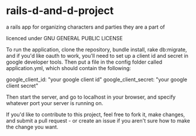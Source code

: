 # rails-d-and-d-project
a rails app for organizing characters and parties they are a part of

licenced under GNU GENERAL PUBLIC LICENSE

To run the application, clone the repository, bundle install, rake db:migrate, and if you'd like oauth to work, you'll need to set up a client id and secret in google developer tools. Then put a file in the config folder called application.yml, which should contain the following:

google_client_id: "your google client id"
google_client_secret: "your google client secret"

Then start the server, and go to localhost in your browser, and specify whatever port your server is running on.

If you'd like to contribute to this project, feel free to fork it, make changes, and submit a pull request - or create an issue if you aren't sure how to make the change you want.